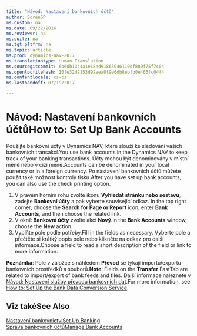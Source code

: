 ```yaml
---
title: "Návod: Nastavení bankovních účtů"
author: SorenGP
ms.custom: na
ms.date: 09/22/2016
ms.reviewer: na
ms.suite: na
ms.tgt_pltfrm: na
ms.topic: article
ms.prod: dynamics-nav-2017
ms.translationtype: Human Translation
ms.sourcegitcommit: 6b60b1344a1e18ad91863046110df880f75f7c04
ms.openlocfilehash: 10fe32d2153d92aea0f9e6db8ebfb0e465fc04f4
ms.contentlocale: cs-cz
ms.lasthandoff: 07/19/2017

---
```


# <a name="how-to-set-up-bank-accounts"></a><span data-ttu-id="5a8a0-102">Návod: Nastavení bankovních účtů</span><span class="sxs-lookup"><span data-stu-id="5a8a0-102">How to: Set Up Bank Accounts</span></span>
<span data-ttu-id="5a8a0-103">Použijte bankovní účty v Dynamics NAV, které slouží ke sledování vašich bankovních transakcí.</span><span class="sxs-lookup"><span data-stu-id="5a8a0-103">You use bank accounts in the Dynamics NAV to keep track of your banking transactions.</span></span> <span data-ttu-id="5a8a0-104">Účty mohou být denominovány v místní měně nebo v cizí měně.</span><span class="sxs-lookup"><span data-stu-id="5a8a0-104">Accounts can be denominated in your local currency or in a foreign currency.</span></span> <span data-ttu-id="5a8a0-105">Po nastavení bankovních účtů můžete použít také možnost kontroly tisku.</span><span class="sxs-lookup"><span data-stu-id="5a8a0-105">After you have set up bank accounts, you can also use the check printing option.</span></span>

1. <span data-ttu-id="5a8a0-106">V pravém horním rohu zvolte ikonu **Vyhledat stránku nebo sestavu**, zadejte **Bankovní účty** a pak vyberte související odkaz. </span><span class="sxs-lookup"><span data-stu-id="5a8a0-106">In the top right corner, choose the **Search for Page or Report** icon, enter **Bank Accounts**, and then choose the related link.</span></span>
2. <span data-ttu-id="5a8a0-107">V okně **Bankovní účty** zvolte akci **Nový**.</span><span class="sxs-lookup"><span data-stu-id="5a8a0-107">In the **Bank Accounts** window, choose the **New** action.</span></span>
3. <span data-ttu-id="5a8a0-108">Vyplňte pole podle potřeby.</span><span class="sxs-lookup"><span data-stu-id="5a8a0-108">Fill in the fields as necessary.</span></span> <span data-ttu-id="5a8a0-109">Vyberte pole a přečtěte si krátký popis pole nebo klikněte na odkaz pro další informace.</span><span class="sxs-lookup"><span data-stu-id="5a8a0-109">Choose a field to read a short description of the field or link to more information.</span></span>

<span data-ttu-id="5a8a0-110">**Poznámka**: Pole v záložce s náhledem **Převod** se týkají importu/exportu bankovních prostředků a souborů.</span><span class="sxs-lookup"><span data-stu-id="5a8a0-110">**Note**: Fields on the **Transfer** FastTab are related to import/export of bank feeds and files.</span></span> <span data-ttu-id="5a8a0-111">Další informace naleznete v [Návod: Nastavení služby převodu bankovních dat](bank-how-setup-bank-data-conversion-service.md).</span><span class="sxs-lookup"><span data-stu-id="5a8a0-111">For more information, see [How to: Set Up the Bank Data Conversion Service](bank-how-setup-bank-data-conversion-service.md).</span></span>

## <a name="see-also"></a><span data-ttu-id="5a8a0-112">Viz také</span><span class="sxs-lookup"><span data-stu-id="5a8a0-112">See Also</span></span>  
[<span data-ttu-id="5a8a0-113">Nastavení bankovnictví</span><span class="sxs-lookup"><span data-stu-id="5a8a0-113">Set Up Banking</span></span>](bank-setup-banking.md)  
[<span data-ttu-id="5a8a0-114">Správa bankovních účtů</span><span class="sxs-lookup"><span data-stu-id="5a8a0-114">Manage Bank Accounts</span></span>](bank-manage-bank-accounts.md)


